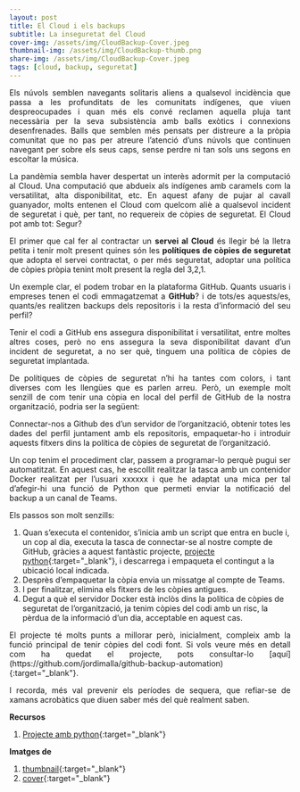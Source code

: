 ```yaml
---
layout: post
title: El Cloud i els backups
subtitle: La inseguretat del Cloud
cover-img: /assets/img/CloudBackup-Cover.jpeg
thumbnail-img: /assets/img/CloudBackup-thumb.png
share-img: /assets/img/CloudBackup-Cover.jpeg
tags: [cloud, backup, seguretat]
---
```


<p align="justify">Els núvols semblen navegants solitaris aliens a qualsevol incidència que passa a les profunditats de les comunitats indígenes, que viuen despreocupades i quan més els convé reclamen aquella pluja tant necessària per la seva subsistència amb balls exòtics i connexions desenfrenades. Balls que semblen més pensats per distreure a la pròpia comunitat que no pas per atreure l’atenció d’uns núvols que continuen navegant per sobre els seus caps, sense perdre ni tan sols uns segons en escoltar la música.</p>

<p align="justify">La pandèmia sembla haver despertat un interès adormit per la computació al Cloud. Una computació que abdueix als indígenes amb caramels com la versatilitat, alta disponibilitat, etc. En aquest afany de pujar al cavall guanyador, molts entenen el Cloud com quelcom aliè a qualsevol incident de seguretat i què, per tant, no requereix de còpies de seguretat. El Cloud pot amb tot: Segur?</p>

<p align="justify">El primer que cal fer al contractar un <b>servei al Cloud</b> és llegir bé la lletra petita i tenir molt present quines són les <b>polítiques de còpies de seguretat</b> que adopta el servei contractat, o per més seguretat, adoptar una política de còpies pròpia tenint molt present la regla del 3,2,1.</p>

<p align="justify">Un exemple clar, el podem trobar en la plataforma GitHub. Quants usuaris i empreses tenen el codi emmagatzemat a <b>GitHub</b>? i de tots/es aquests/es, quants/es realitzen backups dels repositoris i la resta d’informació del seu perfil?</p>

<p align="justify">Tenir el codi a GitHub ens assegura disponibilitat i versatilitat, entre moltes altres coses, però no ens assegura la seva disponibilitat davant d’un incident de seguretat, a no ser què, tinguem una política de còpies de seguretat implantada.</p>

<p align="justify">De polítiques de còpies de seguretat n’hi ha tantes com colors, i tant diverses com les llengües que es parlen arreu. Però, un exemple molt senzill de com tenir una còpia en local del perfil de GitHub de la nostra organització, podria ser la següent:</p>

<p align="justify">Connectar-nos a Github des d’un servidor de l’organització, obtenir totes les dades del perfil juntament amb els repositoris, empaquetar-ho i introduir aquests fitxers dins la política de còpies de seguretat de l’organització.</p>

<p align="justify">Un cop tenim el procediment clar, passem a programar-lo perquè pugui ser automatitzat. En aquest cas, he escollit realitzar la tasca amb un contenidor Docker realitzat per l’usuari xxxxxx i que he adaptat una mica per tal d’afegir-hi una funció de Python que permeti enviar la notificació del backup a un canal de Teams.</p>

Els passos son molt senzills:  
1. Quan s’executa el contenidor, s’inicia amb un script que entra en bucle i, un cop al dia, executa la tasca de connectar-se al nostre compte de GitHub, gràcies a aquest fantàstic projecte, [projecte python](https://github.com/josegonzalez/python-github-backup){:target="_blank"}, i descarrega i empaqueta el contingut a la ubicació local indicada.  
2. Desprès d’empaquetar la còpia envia un missatge al compte de Teams.  
3. I per finalitzar, elimina els fitxers de les còpies antigues.  
4. Degut a què el servidor Docker està inclòs dins la política de còpies de seguretat de l’organització, 	ja tenim còpies del codi amb un risc, la pèrdua de la informació d’un dia, acceptable en aquest cas.

<p align="justify">El projecte té molts punts a millorar però, inicialment, compleix amb la funció principal de tenir còpies del codi font. Si vols veure més en detall com ha quedat el projecte, pots consultar-lo [aquí](https://github.com/jordimalla/github-backup-automation){:target="_blank"}.</p>

<p align="justify">I recorda, més val prevenir els períodes de sequera, que refiar-se de xamans acrobàtics que diuen saber més del què realment saben.</p>

**Recursos**  
1. [Projecte amb python](https://github.com/josegonzalez/python-github-backup){:target="_blank"}

**Imatges de**  
1. [thumbnail](https://www.backupassist.es/plugin-para-remote-backup-cloud/){:target="_blank"}  
2. [cover](https://www.magiconline.es/cloud/copia-de-seguridad-en-la-nube-como-funciona/){:target="_blank"}
